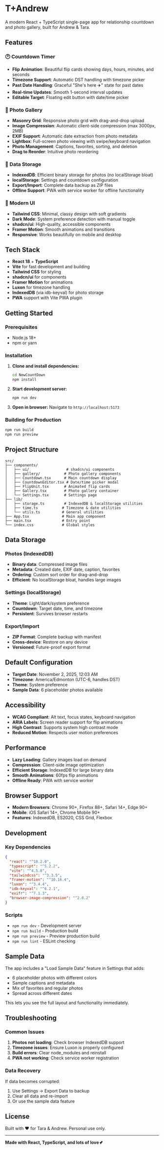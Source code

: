 # T+Andrew

A modern React + TypeScript single-page app for relationship countdown and photo gallery, built for Andrew & Tara.

## Features

### 🕐 Countdown Timer
- **Flip Animation**: Beautiful flip cards showing days, hours, minutes, and seconds
- **Timezone Support**: Automatic DST handling with timezone picker
- **Past Date Handling**: Graceful "She's here ✈️" state for past dates
- **Real-time Updates**: Smooth 1-second interval updates
- **Editable Target**: Floating edit button with date/time picker

### 📸 Photo Gallery
- **Masonry Grid**: Responsive photo grid with drag-and-drop upload
- **Image Compression**: Automatic client-side compression (max 3000px, 2MB)
- **EXIF Support**: Automatic date extraction from photo metadata
- **Lightbox**: Full-screen photo viewing with swipe/keyboard navigation
- **Photo Management**: Captions, favorites, sorting, and deletion
- **Drag to Reorder**: Intuitive photo reordering

### 💾 Data Storage
- **IndexedDB**: Efficient binary storage for photos (no localStorage bloat)
- **localStorage**: Settings and countdown configuration
- **Export/Import**: Complete data backup as ZIP files
- **Offline Support**: PWA with service worker for offline functionality

### 🎨 Modern UI
- **Tailwind CSS**: Minimal, classy design with soft gradients
- **Dark Mode**: System preference detection with manual toggle
- **shadcn/ui**: High-quality, accessible components
- **Framer Motion**: Smooth animations and transitions
- **Responsive**: Works beautifully on mobile and desktop

## Tech Stack

- **React 18** + **TypeScript**
- **Vite** for fast development and building
- **Tailwind CSS** for styling
- **shadcn/ui** for components
- **Framer Motion** for animations
- **Luxon** for timezone handling
- **IndexedDB** (via idb-keyval) for photo storage
- **PWA** support with Vite PWA plugin

## Getting Started

### Prerequisites
- Node.js 18+ 
- npm or yarn

### Installation

1. **Clone and install dependencies:**
   ```bash
   cd NewCountDown
   npm install
   ```

2. **Start development server:**
   ```bash
   npm run dev
   ```

3. **Open in browser:**
   Navigate to `http://localhost:5173`

### Building for Production

```bash
npm run build
npm run preview
```

## Project Structure

```
src/
├── components/
│   ├── ui/                 # shadcn/ui components
│   ├── gallery/           # Photo gallery components
│   ├── Countdown.tsx      # Main countdown display
│   ├── CountdownEditor.tsx # Date/time picker modal
│   ├── FlipUnit.tsx       # Animated flip cards
│   ├── Gallery.tsx        # Photo gallery container
│   └── Settings.tsx       # Settings page
├── lib/
│   ├── storage.ts         # IndexedDB & localStorage utilities
│   ├── time.ts           # Timezone & date utilities
│   └── utils.ts          # General utilities
├── App.tsx               # Main app component
├── main.tsx              # Entry point
└── index.css             # Global styles
```

## Data Storage

### Photos (IndexedDB)
- **Binary data**: Compressed image files
- **Metadata**: Created date, EXIF date, caption, favorites
- **Ordering**: Custom sort order for drag-and-drop
- **Efficient**: No localStorage bloat, handles large images

### Settings (localStorage)
- **Theme**: Light/dark/system preference
- **Countdown**: Target date, time, and timezone
- **Persistent**: Survives browser restarts

### Export/Import
- **ZIP Format**: Complete backup with manifest
- **Cross-device**: Restore on any device
- **Versioned**: Future-proof export format

## Default Configuration

- **Target Date**: November 2, 2025, 12:03 AM
- **Timezone**: America/Edmonton (UTC-6, handles DST)
- **Theme**: System preference
- **Sample Data**: 6 placeholder photos available

## Accessibility

- **WCAG Compliant**: Alt text, focus states, keyboard navigation
- **ARIA Labels**: Screen reader support for flip animations
- **High Contrast**: Supports system high contrast mode
- **Reduced Motion**: Respects user motion preferences

## Performance

- **Lazy Loading**: Gallery images load on demand
- **Compression**: Client-side image optimization
- **Efficient Storage**: IndexedDB for large binary data
- **Smooth Animations**: 60fps flip animations
- **Offline Ready**: PWA with service worker

## Browser Support

- **Modern Browsers**: Chrome 90+, Firefox 88+, Safari 14+, Edge 90+
- **Mobile**: iOS Safari 14+, Chrome Mobile 90+
- **Features**: IndexedDB, ES2020, CSS Grid, Flexbox

## Development

### Key Dependencies
```json
{
  "react": "^18.2.0",
  "typescript": "^5.2.2",
  "vite": "^4.5.0",
  "tailwindcss": "^3.3.5",
  "framer-motion": "^10.16.4",
  "luxon": "^3.4.4",
  "idb-keyval": "^6.2.1",
  "exifr": "^7.1.3",
  "browser-image-compression": "^2.0.2"
}
```

### Scripts
- `npm run dev` - Development server
- `npm run build` - Production build
- `npm run preview` - Preview production build
- `npm run lint` - ESLint checking

## Sample Data

The app includes a "Load Sample Data" feature in Settings that adds:
- 6 placeholder photos with different colors
- Sample captions and metadata
- Mix of favorites and regular photos
- Spread across different dates

This lets you see the full layout and functionality immediately.

## Troubleshooting

### Common Issues

1. **Photos not loading**: Check browser IndexedDB support
2. **Timezone issues**: Ensure Luxon is properly configured
3. **Build errors**: Clear node_modules and reinstall
4. **PWA not working**: Check service worker registration

### Data Recovery

If data becomes corrupted:
1. Use Settings → Export Data to backup
2. Clear all data and re-import
3. Or use the sample data feature

## License

Built with ❤️ for Tara & Andrew. Personal use only.

---

**Made with React, TypeScript, and lots of love 💕**
